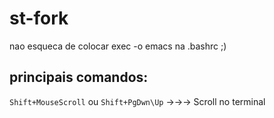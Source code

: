 # st-fork
nao esqueca de colocar exec -o emacs na .bashrc ;)

## principais comandos:
`Shift+MouseScroll`  ou  `Shift+PgDwn\Up` →→→ Scroll no terminal 









